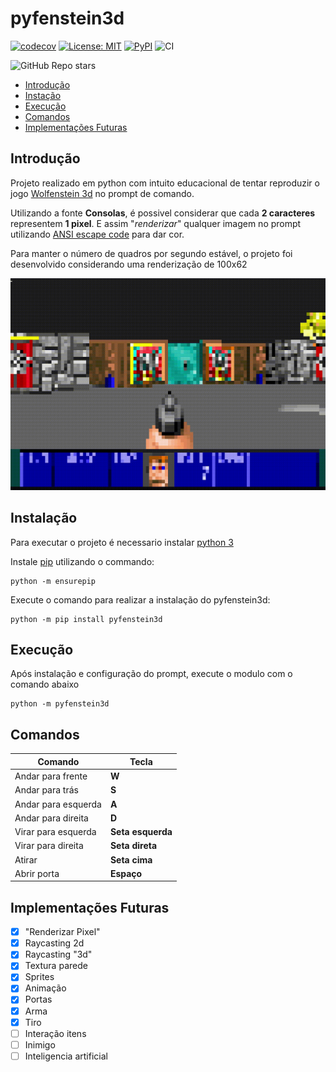 # pyfenstein3d
[![codecov](https://codecov.io/gh/GrrriiiM/pyfenstein3d/branch/master/graph/badge.svg?token=TREHO7M461)](https://codecov.io/gh/GrrriiiM/pyfenstein3d)
[![License: MIT](https://img.shields.io/badge/License-MIT-yellow.svg)](https://opensource.org/licenses/MIT)
[![PyPI](https://img.shields.io/pypi/v/pyfenstein3d)](https://pypi.org/project/pyfenstein3d/)
![CI](https://github.com/GrrriiiM/pyfenstein3d/workflows/CI/badge.svg)

![GitHub Repo stars](https://img.shields.io/github/stars/grrriiim/pyfenstein3d?style=social)

* [Introdução](##introdução)
* [Instação](##instalação)
* [Execução](##execução)
* [Comandos](##comandos)
* [Implementações Futuras](##implementações-futuras)


## Introdução
Projeto realizado em python com intuito educacional de tentar reproduzir o jogo [Wolfenstein 3d](https://pt.wikipedia.org/wiki/Wolfenstein_3D) no prompt de comando.

Utilizando a fonte __Consolas__, é possivel considerar que cada __2 caracteres__ representem __1 pixel__. E assim "_renderizar_" qualquer imagem no prompt utilizando [ANSI escape code](https://en.wikipedia.org/wiki/ANSI_escape_code) para dar cor.

Para manter o número de quadros por segundo estável, o projeto foi desenvolvido considerando uma renderização de 100x62

![](docs/readme_gif1.gif)

## Instalação

Para executar o projeto é necessario instalar [python 3](https://www.python.org/downloads/windows/)

Instale [pip](https://pypi.org/project/pip/) utilizando o commando:
```shell
python -m ensurepip
```

Execute o comando para realizar a instalação do pyfenstein3d:
```shell
python -m pip install pyfenstein3d
```

## Execução
Após instalação e configuração do prompt, execute o modulo com o comando abaixo
```shel
python -m pyfenstein3d
```


## Comandos
|Comando            | Tecla            |
|-------------------|------------------|
|Andar para frente  | __W__            |
|Andar para trás    | __S__            |
|Andar para esquerda| __A__            |
|Andar para direita | __D__            |
|Virar para esquerda| __Seta esquerda__|
|Virar para direita | __Seta direta__  |
|Atirar             | __Seta cima__    |
|Abrir porta        | __Espaço__       |

## Implementações Futuras
- [X] "Renderizar Pixel"
- [x] Raycasting 2d
- [X] Raycasting "3d"
- [X] Textura parede
- [X] Sprites
- [X] Animação
- [X] Portas
- [X] Arma
- [X] Tiro
- [ ] Interação itens
- [ ] Inimigo
- [ ] Inteligencia artificial